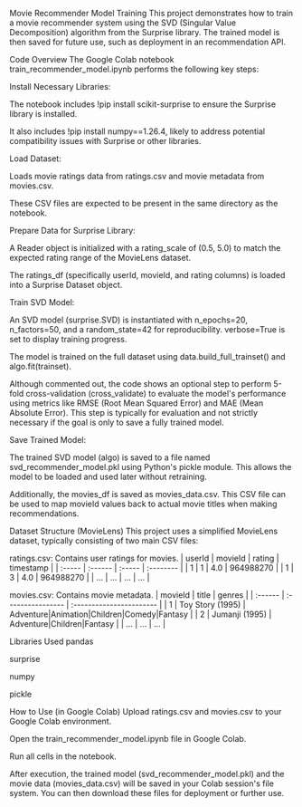 Movie Recommender Model Training
This project demonstrates how to train a movie recommender system using the SVD (Singular Value Decomposition) algorithm from the Surprise library. The trained model is then saved for future use, such as deployment in an recommendation API.

Code Overview
The Google Colab notebook train_recommender_model.ipynb performs the following key steps:

Install Necessary Libraries:

The notebook includes !pip install scikit-surprise to ensure the Surprise library is installed.

It also includes !pip install numpy==1.26.4, likely to address potential compatibility issues with Surprise or other libraries.

Load Dataset:

Loads movie ratings data from ratings.csv and movie metadata from movies.csv.

These CSV files are expected to be present in the same directory as the notebook.

Prepare Data for Surprise Library:

A Reader object is initialized with a rating_scale of (0.5, 5.0) to match the expected rating range of the MovieLens dataset.

The ratings_df (specifically userId, movieId, and rating columns) is loaded into a Surprise Dataset object.

Train SVD Model:

An SVD model (surprise.SVD) is instantiated with n_epochs=20, n_factors=50, and a random_state=42 for reproducibility. verbose=True is set to display training progress.

The model is trained on the full dataset using data.build_full_trainset() and algo.fit(trainset).

Although commented out, the code shows an optional step to perform 5-fold cross-validation (cross_validate) to evaluate the model's performance using metrics like RMSE (Root Mean Squared Error) and MAE (Mean Absolute Error). This step is typically for evaluation and not strictly necessary if the goal is only to save a fully trained model.

Save Trained Model:

The trained SVD model (algo) is saved to a file named svd_recommender_model.pkl using Python's pickle module. This allows the model to be loaded and used later without retraining.

Additionally, the movies_df is saved as movies_data.csv. This CSV file can be used to map movieId values back to actual movie titles when making recommendations.

Dataset Structure (MovieLens)
This project uses a simplified MovieLens dataset, typically consisting of two main CSV files:

ratings.csv: Contains user ratings for movies.
| userId | movieId | rating | timestamp |
| :----- | :------ | :----- | :-------- |
| 1      | 1       | 4.0    | 964988270 |
| 1      | 3       | 4.0    | 964988270 |
| ...    | ...     | ...    | ...       |

movies.csv: Contains movie metadata.
| movieId | title             | genres                   |
| :------ | :---------------- | :----------------------- |
| 1       | Toy Story (1995)  | Adventure|Animation|Children|Comedy|Fantasy |
| 2       | Jumanji (1995)    | Adventure|Children|Fantasy |
| ...     | ...               | ...                      |

Libraries Used
pandas

surprise

numpy

pickle

How to Use (in Google Colab)
Upload ratings.csv and movies.csv to your Google Colab environment.

Open the train_recommender_model.ipynb file in Google Colab.

Run all cells in the notebook.

After execution, the trained model (svd_recommender_model.pkl) and the movie data (movies_data.csv) will be saved in your Colab session's file system. You can then download these files for deployment or further use.
